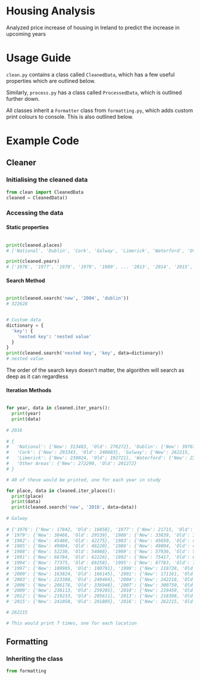 # Housing Analysis
Analyzed price increase of housing in Ireland to predict the increase in upcoming years


# Usage Guide
`clean.py` contains a class called `CleanedData`, which has a few useful properties which are outlined below.

Similarly, `process.py` has a class called `ProcessedData`, which is outlined further down.

All classes inherit a `Formatter` class from `formatting.py`, which adds custom print colours to console. This is
also outlined below.


# Example Code


## Cleaner


### Initialising the cleaned data
```python
from clean import CleanedData
cleaned = CleanedData()
```

### Accessing the data


#### Static properties
```python

print(cleaned.places)     
# ['National', 'Dublin', 'Cork', 'Galway', 'Limerick', 'Waterford', 'Other Areas']

print(cleaned.years)    
# ['1976', '1977', '1978', '1979', '1980', ... '2013', '2014', '2015', '2016']
```

#### Search Method
```python

print(cleaned.search('new', '2004', 'dublin')) 
# 322628


# Custom data
dictionary = {
  'key': {
    'nested key': 'nested value'
  }
}
print(cleaned.search('nested key', 'key', data=dictionary))
# nested value 

```
The order of the search keys doesn't matter, the algorithm will search as deep as it can regardless
#### Iteration Methods
```python

for year, data in cleaned.iter_years():
  print(year)
  print(data)
  
# 2016
  
# {
#   'National': {'New': 313483, 'Old': 276272}, 'Dublin': {'New': 397676, 'Old': 351354}, 
#   'Cork': {'New': 293343, 'Old': 240683}, 'Galway': {'New': 262215, 'Old': 214645},
#   'Limerick': {'New': 239024, 'Old': 192721}, 'Waterford': {'New': 239409, 'Old': 179609}, 
#   'Other Areas': {'New': 272290, 'Old': 201272}
# }

# 40 of these would be printed, one for each year in study

for place, data in cleaned.iter_places():
  print(place)
  print(data)
  print(cleaned.search('new', '2016', data=data))
  
# Galway
  
# {'1976': {'New': 17842, 'Old': 16858}, '1977': {'New': 21715, 'Old': 20792}, '1978': {'New': 26244, 'Old': 27862}, 
# '1979': {'New': 30466, 'Old': 29539}, '1980': {'New': 33839, 'Old': 32978}, '1981': {'New': 39729, 'Old': 40333}, 
# '1982': {'New': 45460, 'Old': 42275}, '1983': {'New': 45650, 'Old': 42943}, '1984': {'New': 45774, 'Old': 47385}, 
# '1985': {'New': 49004, 'Old': 48220}, '1986': {'New': 49804, 'Old': 49767}, '1987': {'New': 48162, 'Old': 46427}, 
# '1988': {'New': 52238, 'Old': 54088}, '1989': {'New': 57936, 'Old': 56866}, '1990': {'New': 68019, 'Old': 61413}, 
# '1991': {'New': 66784, 'Old': 62226}, '1992': {'New': 75417, 'Old': 62874}, '1993': {'New': 74761, 'Old': 71298}, 
# '1994': {'New': 77375, 'Old': 69258}, '1995': {'New': 87783, 'Old': 78370}, '1996': {'New': 93050, 'Old': 88020}, 
# '1997': {'New': 109905, 'Old': 100791}, '1998': {'New': 118738, 'Old': 126914}, '1999': {'New': 138928, 'Old': 147152}, 
# '2000': {'New': 163824, 'Old': 166145}, '2001': {'New': 171161, 'Old': 189713}, '2002': {'New': 187607, 'Old': 206571}, 
# '2003': {'New': 223388, 'Old': 249404}, '2004': {'New': 242218, 'Old': 278813}, '2005': {'New': 274905, 'Old': 317811}, 
# '2006': {'New': 286176, 'Old': 336948}, '2007': {'New': 300750, 'Old': 344958}, '2008': {'New': 292777, 'Old': 333778}, 
# '2009': {'New': 236113, 'Old': 259285}, '2010': {'New': 219459, 'Old': 236695}, '2011': {'New': 229558, 'Old': 216748}, 
# '2012': {'New': 219233, 'Old': 205611}, '2013': {'New': 218308, 'Old': 199224}, '2014': {'New': 218016, 'Old': 198869}, 
# '2015': {'New': 241058, 'Old': 201805}, '2016': {'New': 262215, 'Old': 214645}}

# 262215

# This would print 7 times, one for each location
```

## Formatting 

### Inheriting the class
```python
from formatting
```


